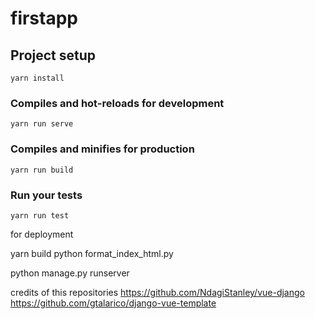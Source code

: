 # firstapp

## Project setup
```
yarn install
```

### Compiles and hot-reloads for development
```
yarn run serve
```

### Compiles and minifies for production
```
yarn run build
```

### Run your tests
```
yarn run test
```

for deployment

yarn build
python format_index_html.py

python manage.py runserver


credits of this repositories
https://github.com/NdagiStanley/vue-django
https://github.com/gtalarico/django-vue-template
